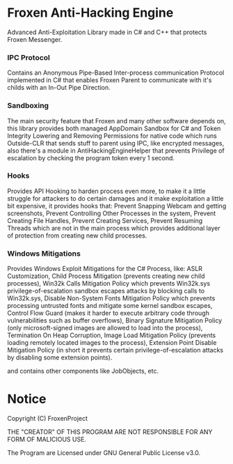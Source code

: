 # Froxen Anti-Hacking Engine
Advanced Anti-Exploitation Library made in C# and C++ that protects Froxen Messenger.

### IPC Protocol
Contains an Anonymous Pipe-Based Inter-process communication Protocol implemented in C# that enables Froxen Parent to communicate with it's childs with an In-Out Pipe Direction.

### Sandboxing
The main security feature that Froxen and many other software depends on, this library provides both managed AppDomain Sandbox for C# and Token Integrity Lowering and Removing Permissions for native code which runs Outside-CLR that sends stuff to parent using IPC, like encrypted messages, also there's a module in AntiHackingEngineHelper that prevents Privilege of escalation by checking the program token every 1 second.

### Hooks
Provides API Hooking to harden process even more, to make it a little struggle for attackers to do certain damages and it make exploitation a little bit expensive, it provides hooks that: Prevent Snapping Webcam and getting screenshots, Prevent Controlling Other Processes in the system, Prevent Creating File Handles, Prevent Creating Services, Prevent Resuming Threads which are not in the main process which provides additional layer of protection from creating new child processes.

### Windows Mitigations
Provides Windows Exploit Mitigations for the C# Process, like: ASLR Customization, Child Process Mitigation (prevents creating new child processes), Win32k Calls Mitigation Policy which prevents Win32k.sys privilege-of-escalation sandbox escapes attacks by blocking calls to Win32k.sys, Disable Non-System Fonts Mitigation Policy which prevents processing untrusted fonts and mitigate some kernel sandbox escapes, Control Flow Guard (makes it harder to execute arbitrary code through vulnerabilities such as buffer overflows), Binary Signature Mitigation Policy (only microsoft-signed images are allowed to load into the process), Termination On Heap Corruption, Image Load Mitigation Policy (prevents loading remotely located images to the process), Extension Point Disable Mitigation Policy (in short it prevents certain privilege-of-escalation attacks by disabling some extension points).

and contains other components like JobObjects, etc.
# Notice
Copyright (C) FroxenProject

THE "CREATOR" OF THIS PROGRAM ARE NOT RESPONSIBLE FOR ANY FORM OF MALICIOUS USE.

The Program are Licensed under GNU General Public License v3.0.
